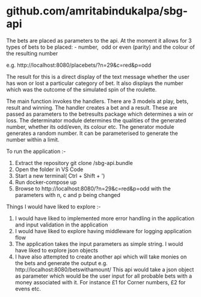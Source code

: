 # github.com/amritabindukalpa/sbg-api

The bets are placed as parameters to the api. At the moment it allows for 3 types of bets to be placed: - number,  odd or even (parity) and the colour of the resulting number

e.g. http://localhost:8080/placebets/?n=29&c=red&p=odd

The result for this is a direct display of the text message whether the user has won or lost a particular category of bet. It also displays the number which was the outcome of the simulated spin of the roulette.

The main function invokes the handlers. There are 3 models at play, bets, result and winning. The handler creates a bet and a result. These are passed as parameters to the betresults package which determines a win or loss.
The determinator module determines the qualities of the generated number, whether its odd/even, its colour etc.
The generator module generates a random number. It can be parameterised to generate the number within a limit.

To run the application :-

1. Extract the repository git clone <bundle-file-directory>/sbg-api.bundle <directory-to-extract-to>
2. Open the folder <directory-to-extract-to> in VS Code
3. Start a new terminal( Ctrl + Shift + ')
4. Run docker-compose up
5. Browse to http://localhost:8080/?n=29&c=red&p=odd with the parameters with n, c and p being changed

Things I would have liked to explore :-

1. I would have liked to implemented more error handling in the application and input validation in the application
2. I would have liked to explore having middleware for logging application flow
3. The application takes the input parameters as simple string. I would have liked to explore json objects
4. I have also attempted to create another api which will take monies on the bets and generate the output
e.g. http://localhost:8080/betswithamount/ This api would take a json object as parameter which would be the user input for all probable bets with a money associated with it. For instance £1 for Corner numbers, £2 for evens etc. 